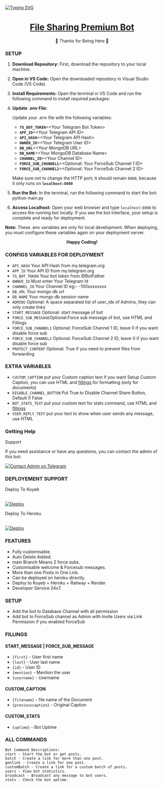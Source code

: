 [![Typing SVG](https://readme-typing-svg.demolab.com?font=Bold&size=50&duration=5051&pause=1000&color=F70202&width=1090&height=90&lines=This+is+a+File+Store+Bot+Repo;Made+With+Python+And+Html;Created+By+AniShin+and+Admin)](https://git.io/typing-svg)
<h1 align="center">
 <b><a href="https://t.me/DarkHumorHub_bot" target="/blank"> File Sharing Premium Bot </a></b>
</h1>

<p align="center">🩵 Thanks for Being Here 🩵</p>

### SETUP

1. **Download Repository:** First, download the repository to your local machine.

2. **Open in VS Code:** Open the downloaded repository in Visual Studio Code (VS Code).

3. **Install Requirements:** Open the terminal in VS Code and run the following command to install required packages:

4. **Update .env File:**

   Update your .env file with the following variables:

      - **`TG_BOT_TOKEN`**=&lt;Your Telegram Bot Token&gt;
      - **`APP_ID`**=&lt;Your Telegram API ID&gt;
      - **`API_HASH`**=&lt;Your Telegram API Hash&gt;
      - **`OWNER_ID`**=&lt;Your Telegram User ID&gt;
      - **`DB_URL`**=&lt;Your MongoDB URL&gt;
      - **`DB_NAME`**=&lt;Your MongoDB Database Name&gt;
      - **`CHANNEL_ID`**=&lt;Your Channel ID&gt;
      - **`FORCE_SUB_CHANNEL1`**=&lt;Optional: Your ForceSub Channel 1 ID&gt;
      - **`FORCE_SUB_CHANNEL2`**=&lt;Optional: Your ForceSub Channel 2 ID&gt;

   Make sure not to change the HTTP port; it should remain `8080`, because it only runs on **`localhost:8080`**

5. **Run the Bot:** In the terminal, run the following command to start the bot:  python main.py

6. **Access Localhost:** Open your web browser and type `localhost:8080` to access the running bot locally. If you see the bot interface, your setup is complete and ready for deployment.

**Note:** These .env variables are only for local development. When deploying, you must configure these variables again on your deployment server.

<div align="center">
    <strong>Happy Coding!</strong>
</div>

### CONFIGS VARIABLES FOR DEPLOYMENT

* `API_HASH` Your API Hash from my.telegram.org
* `APP_ID` Your API ID from my.telegram.org
* `TG_BOT_TOKEN` Your bot token from @BotFather
* `OWNER_ID` Must enter Your Telegram Id
* `CHANNEL_ID` Your Channel ID eg:- -100xxxxxxxx
* `DB_URL` Your mongo db url
* `DB_NAME` Your mongo db session name
* `ADMINS` Optional: A space separated list of user_ids of Admins, they can only create links
* `START_MESSAGE` Optional: start message of bot
* `FORCE_SUB_MESSAGE`Optional:Force sub message of bot, use HTML and Fillings
* `FORCE_SUB_CHANNEL1` Optional: ForceSub Channel 1 ID, leave 0 if you want disable force sub
* `FORCE_SUB_CHANNEL2` Optional: ForceSub Channel 2 ID, leave 0 if you want disable force sub
* `PROTECT_CONTENT` Optional: True if you need to prevent files from forwarding



### EXTRA VARIABLES

* `CUSTOM_CAPTION` put your Custom caption text if you want Setup Custom Caption, you can use HTML and <a href='https://github.com/JishuDeveloper/File-Sharing-Premium-Bot/blob/main/README.md#custom_caption'>fillings</a> for formatting (only for documents)
* `DISABLE_CHANNEL_BUTTON` Put True to Disable Channel Share Button, Default if False
* `BOT_STATS_TEXT` put your custom text for stats command, use HTML and <a href='https://github.com/JishuDeveloper/File-Sharing-Premium-Bot/blob/main/README.md#custom_stats'>fillings</a>
* `USER_REPLY_TEXT` put your text to show when user sends any message, use HTML


### Getting Help

<summary>Support</summary>
<p>
If you need assistance or have any questions, you can contact the admin of this bot:

[![Contact Admin on Telegram](https://img.shields.io/badge/Contact%20Admin-on%20Telegram-blue?style=for-the-badge&logo=telegram)](https://t.me/DarkHumorHub_bot)

</p>


### DEPLOYEMENT SUPPORT

<summary>Deploy To Koyeb</summary>
<p>
<br>                 
<a target="/blank" href="https://app.koyeb.com/deploy?type=git&repository=github.com/JishuDeveloper/File-Sharing-Premium-Bot&branch=main&name=file-sharing-bot" >
  <img src="https://www.koyeb.com/static/images/deploy/button.svg" alt="Deploy">
</a>
</p>

<summary>Deploy To Heroku</summary>
<p>
<br>
<a href="https://heroku.com/deploy?template=https://github.com/JishuDeveloper/File-Sharing-Premium-Bot">
  <img src="https://www.herokucdn.com/deploy/button.svg" alt="Deploy">
</a>
</p>



### FEATURES
- Fully customisable.
- Auto Delete Added.
- main Branch Means 2 force subs.
- Customisable welcome & Forcesub messages.
- More than one Posts in One Link.
- Can be deployed on heroku directly.
- Deploy to Koyeb + Heroku + Railway + Render
- Developer Service 24x7.



### SETUP

- Add the bot to Database Channel with all permission
- Add bot to ForceSub channel as Admin with Invite Users via Link Permission if you enabled ForceSub


### FILLINGS
#### START_MESSAGE | FORCE_SUB_MESSAGE

* `{first}` - User first name
* `{last}` - User last name
* `{id}` - User ID
* `{mention}` - Mention the user
* `{username}` - Username

#### CUSTOM_CAPTION

* `{filename}` - file name of the Document
* `{previouscaption}` - Original Caption

#### CUSTOM_STATS

* `{uptime}` - Bot Uptime


### ALL COMMANDS

```
Bot Command Descriptions:
start - Start the bot or get posts.
batch - Create a link for more than one post.
genlink - Create a link for one post.
customBatch - Create a link for a custom batch of posts.
users - View bot statistics.
broadcast - Broadcast any message to bot users.
stats - Check the bot uptime.
```
